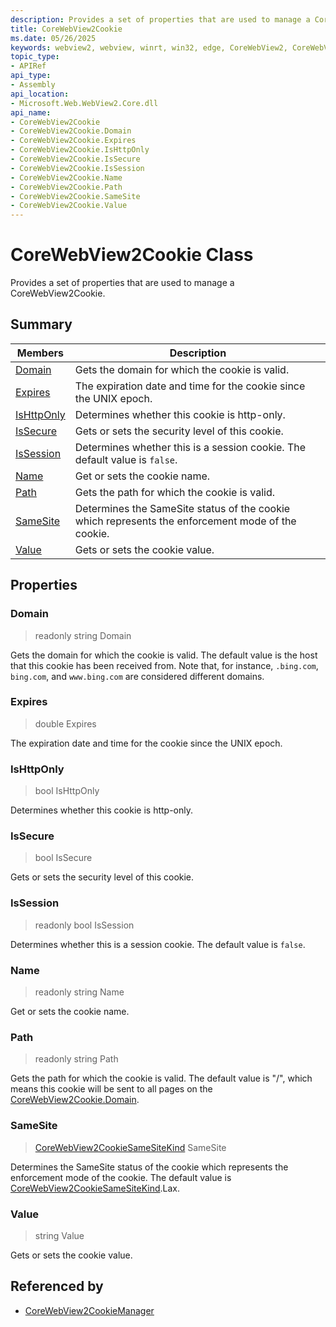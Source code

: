 ```yaml
---
description: Provides a set of properties that are used to manage a CoreWebView2Cookie.
title: CoreWebView2Cookie
ms.date: 05/26/2025
keywords: webview2, webview, winrt, win32, edge, CoreWebView2, CoreWebView2Controller, browser control, edge html, CoreWebView2Cookie
topic_type:
- APIRef
api_type:
- Assembly
api_location:
- Microsoft.Web.WebView2.Core.dll
api_name:
- CoreWebView2Cookie
- CoreWebView2Cookie.Domain
- CoreWebView2Cookie.Expires
- CoreWebView2Cookie.IsHttpOnly
- CoreWebView2Cookie.IsSecure
- CoreWebView2Cookie.IsSession
- CoreWebView2Cookie.Name
- CoreWebView2Cookie.Path
- CoreWebView2Cookie.SameSite
- CoreWebView2Cookie.Value
---
```


# CoreWebView2Cookie Class



Provides a set of properties that are used to manage a CoreWebView2Cookie.

## Summary

Members|Description
--|--
[Domain](#domain) | Gets the domain for which the cookie is valid.
[Expires](#expires) | The expiration date and time for the cookie since the UNIX epoch.
[IsHttpOnly](#ishttponly) | Determines whether this cookie is http-only.
[IsSecure](#issecure) | Gets or sets the security level of this cookie.
[IsSession](#issession) | Determines whether this is a session cookie. The default value is `false`.
[Name](#name) | Get or sets the cookie name.
[Path](#path) | Gets the path for which the cookie is valid.
[SameSite](#samesite) | Determines the SameSite status of the cookie which represents the enforcement mode of the cookie.
[Value](#value) | Gets or sets the cookie value.

## Properties

### Domain

> readonly  string Domain

Gets the domain for which the cookie is valid.
The default value is the host that this cookie has been received from. Note that, for instance, `.bing.com`, `bing.com`, and `www.bing.com` are considered different domains.

### Expires

>  double Expires

The expiration date and time for the cookie since the UNIX epoch.

### IsHttpOnly

>  bool IsHttpOnly

Determines whether this cookie is http-only.

### IsSecure

>  bool IsSecure

Gets or sets the security level of this cookie.

### IsSession

> readonly  bool IsSession

Determines whether this is a session cookie. The default value is `false`.

### Name

> readonly  string Name

Get or sets the cookie name.

### Path

> readonly  string Path

Gets the path for which the cookie is valid.
The default value is "/", which means this cookie will be sent to all pages on the [CoreWebView2Cookie.Domain](corewebview2cookie.md#domain).

### SameSite

>  [CoreWebView2CookieSameSiteKind](corewebview2cookiesamesitekind.md) SameSite

Determines the SameSite status of the cookie which represents the enforcement mode of the cookie.
The default value is [CoreWebView2CookieSameSiteKind](corewebview2cookiesamesitekind.md).Lax.

### Value

>  string Value

Gets or sets the cookie value.






## Referenced by

- [CoreWebView2CookieManager](corewebview2cookiemanager.md)
